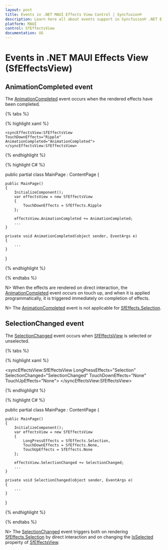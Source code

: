 ```yaml
---
layout: post
title: Events in .NET MAUI Effects View Control | Syncfusion®
description: Learn here all about events support in Syncfusion® .NET Effects View (SfEffectsView) control and more.
platform: MAUI
control: SfEffectsView
documentation: UG
---
```


# Events in .NET MAUI Effects View (SfEffectsView)

## AnimationCompleted event

The [AnimationCompleted](https://help.syncfusion.com/cr/maui/Syncfusion.Maui.Core.SfEffectsView.html#Syncfusion_Maui_Core_SfEffectsView_AnimationCompleted) event occurs when the rendered effects have been completed.

{% tabs %} 

{% highlight xaml %} 

    <syncEffectsView:SfEffectsView
    TouchDownEffects="Ripple"
    AnimationCompleted="AnimationCompleted">
    </syncEffectsView:SfEffectsView>
  
{% endhighlight %}

{% highlight C# %} 

public partial class MainPage : ContentPage
{

    public MainPage()
    {
        InitializeComponent();
        var effectsView = new SfEffectsView
        {
            TouchDownEffects = SfEffects.Ripple
        };

        effectsView.AnimationCompleted += AnimationCompleted;
        ...
    }

    private void AnimationCompleted(object sender, EventArgs e)
    {
        ...
    }
}

{% endhighlight %}

{% endtabs %}

N> When the effects are rendered on direct interaction, the [AnimationCompleted](https://help.syncfusion.com/cr/maui/Syncfusion.Maui.Core.SfEffectsView.html#Syncfusion_Maui_Core_SfEffectsView_AnimationCompleted) event occurs on touch up, and when it is applied programmatically, it is triggered immediately on completion of effects.

N> The [AnimationCompleted](https://help.syncfusion.com/cr/maui/Syncfusion.Maui.Core.SfEffectsView.html#Syncfusion_Maui_Core_SfEffectsView_AnimationCompleted) event is not applicable for [SfEffects.Selection](https://help.syncfusion.com/cr/maui/Syncfusion.Maui.Core.SfEffects.html#Syncfusion_Maui_Core_SfEffects_Selection).

## SelectionChanged event

The [SelectionChanged](https://help.syncfusion.com/cr/maui/Syncfusion.Maui.Core.SfEffectsView.html#Syncfusion_Maui_Core_SfEffectsView_SelectionChanged) event occurs when [SfEffectsView](https://help.syncfusion.com/cr/maui/Syncfusion.Maui.Core.SfEffectsView.html) is selected or unselected.

{% tabs %} 

{% highlight xaml %} 

<syncEffectsView:SfEffectsView
    LongPressEffects="Selection"
    SelectionChanged="SelectionChanged"
    TouchDownEffects="None"
    TouchUpEffects="None">
</syncEffectsView:SfEffectsView>
  
{% endhighlight %}

{% highlight C# %} 

public partial class MainPage : ContentPage
{

    public MainPage()
    {
        InitializeComponent();
        var effectsView = new SfEffectsView
        {
            LongPressEffects = SfEffects.Selection,
            TouchDownEffects = SfEffects.None,
            TouchUpEffects = SfEffects.None
        };

        effectsView.SelectionChanged += SelectionChanged;
        ...
    }

    private void SelectionChanged(object sender, EventArgs e)
    {
        ...
    }
}

{% endhighlight %}

{% endtabs %}

N> The [SelectionChanged](https://help.syncfusion.com/cr/maui/Syncfusion.Maui.Core.SfEffectsView.html#Syncfusion_Maui_Core_SfEffectsView_SelectionChanged) event triggers both on rendering [SfEffects.Selection](https://help.syncfusion.com/cr/maui/Syncfusion.Maui.Core.SfEffects.html#Syncfusion_Maui_Core_SfEffects_Selection) by direct interaction and on changing the [IsSelected](https://help.syncfusion.com/cr/maui/Syncfusion.Maui.Core.SfEffectsView.html#Syncfusion_Maui_Core_SfEffectsView_IsSelected) property of [SfEffectsView](https://help.syncfusion.com/cr/maui/Syncfusion.Maui.Core.SfEffectsView.html).
